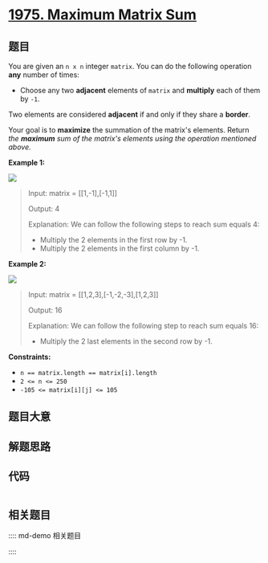 # [1975. Maximum Matrix Sum](https://leetcode.com/problems/maximum-matrix-sum/)

## 题目

You are given an `n x n` integer `matrix`. You can do the following operation
**any** number of times:

  * Choose any two **adjacent** elements of `matrix` and **multiply** each of them by `-1`.

Two elements are considered **adjacent** if and only if they share a
**border**.

Your goal is to **maximize** the summation of the matrix's elements. Return
_the **maximum** sum of the matrix's elements using the operation mentioned
above._



**Example 1:**

![](https://assets.leetcode.com/uploads/2021/07/16/pc79-q2ex1.png)

> Input: matrix = [[1,-1],[-1,1]]
> 
> Output: 4
> 
> Explanation: We can follow the following steps to reach sum equals 4:
> - Multiply the 2 elements in the first row by -1.
> - Multiply the 2 elements in the first column by -1.

**Example 2:**

![](https://assets.leetcode.com/uploads/2021/07/16/pc79-q2ex2.png)

> Input: matrix = [[1,2,3],[-1,-2,-3],[1,2,3]]
> 
> Output: 16
> 
> Explanation: We can follow the following step to reach sum equals 16:
> - Multiply the 2 last elements in the second row by -1.

**Constraints:**

  * `n == matrix.length == matrix[i].length`
  * `2 <= n <= 250`
  * `-105 <= matrix[i][j] <= 105`


## 题目大意

## 解题思路

## 代码

```javascript

```

## 相关题目

:::: md-demo 相关题目

::::
